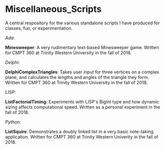 # Miscellaneous_Scripts
A central respository for the various standalone scripts I have produced for classes, fun, or experimentation.

*Ada*:


**Minesweeper**: A very rudimentary text-based Minesweeper game. Written for CMPT 360 at Trinity Western University in the fall of 2018.

*Delphi*:

**DelphiComplexTriangles**: Takes user input for three vertices on a complex plane, and calculates the lengths and angles of the triangle they form. Written for CMPT 360 at Trinity Western University in the fall of 2018.

*LISP*:

**ListFactorialTiming**: Experiments with LISP's BigInt type and how dynamic sizing affects computational speed. Written as a personal experiment in the fall of 2018.

*Python*:

**ListSquire**: Demonstrates a doubly linked list in a very basic note-taking application. Written for CMPT 360 at Trinity Western Univerity in the fall of 2018.

